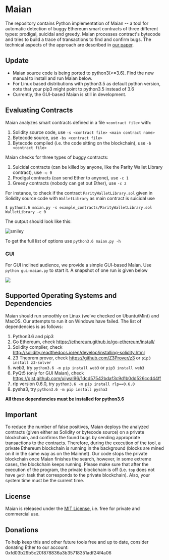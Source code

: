 # Maian 

The repository contains Python implementation of Maian -- a tool for automatic detection of buggy Ethereum smart contracts of three different types: prodigal, suicidal and greedy. Maian processes contract's bytecode and tries to build a trace of transactions to find and confirm bugs. The technical aspects of the approach are described in [our paper](https://arxiv.org/abs/1802.06038). 

## Update
* Maian source code is being ported to python3(>=3.6). Find the new manual to install and run Maian below.
* For Linux based distributions with python3.5 as default python version, note that your pip3 might point to python3.5 instead of 3.6
* Currently, the GUI-based Maian is still in development.

## Evaluating Contracts
Maian analyzes smart contracts defined in a file `<contract file>` with:  

1. Solidity source code, use `-s <contract file> <main contract name>`
2. Bytecode source, use `-bs <contract file>`
3. Bytecode compiled (i.e. the code sitting on the blockchain), use `-b <contract file>`

Maian checks for three types of buggy contracts:

1. Suicidal contracts (can be killed by anyone, like the Parity Wallet Library contract), use `-c 0`
2. Prodigal contracts (can send Ether to anyone), use `-c 1`
3. Greedy contracts (nobody can get out Ether), use `-c 2`

For instance, to check if the contract `ParityWalletLibrary.sol` given in Solidity source code with `WalletLibrary` as main contract is suicidal use

	$ python3.6 maian.py -s example_contracts/ParityWalletLibrary.sol WalletLibrary -c 0

The output should look like this:

![smiley](maian.png)

To get the full list of options use `python3.6 maian.py -h`



### GUI

For GUI inclined audience, we provide  a simple GUI-based Maian. Use `python gui-maian.py` to start it. 
A snapshot of one run is given below

![](./gui-maian.png)

## Supported Operating Systems and Dependencies

Maian should run smoothly on Linux (we've checked on Ubuntu/Mint) and MacOS. Our attempts to run it on Windows have failed. 
The list of dependencies is as follows:

1. Python3.6 and pip3
2. Go Ethereum, check https://ethereum.github.io/go-ethereum/install/
3. Solidity compiler, check http://solidity.readthedocs.io/en/develop/installing-solidity.html
4. Z3 Theorem prover, check https://github.com/Z3Prover/z3 or `pip3 install z3-solver`
5. web3, try `python3.6 -m pip install web3` or `pip3 install web3`
6. PyQt5 (only for GUI Maian), check  https://gist.github.com/ujjwal96/1dcd57542bdaf3c9d1b0dd526ccd44ff
7. rlp version 0.6.0, try `python3.6 -m pip install rlp==0.6.0`
8. pysha3, try `python3.6 -m pip install pysha3`

**All these dependencies must be installed for python3.6**

## Important

To reduce the number of false positives, Maian deploys the analyzed contracts (given either as Solidity or bytecode source) on 
a private blockchain, and confirms the found bugs by sending appropriate transactions to the contracts. 
Therefore, during the execution of the tool, a private Ethereum blockchain is running in the background (blocks are mined on it in the same way as on the Mainnet). Our code stops the private blockchain once Maian finishes the search, however, in some  extreme cases, the blockchain keeps running. Please make sure that after the execution of the program, the private blockchain is off (i.e. `top` does not have `geth` task that corresponds to the private blockchain). Also, your system time must be the current time. 

## License

Maian is released under the [MIT License](https://opensource.org/licenses/MIT), i.e. free for private and commercial use.

## Donations

To help keep this and other future tools free and up to date, consider donating Ether to our account: 0xfd03b29b5c20f878836a3b35718351adf24f4a06
 
